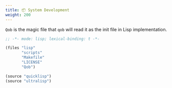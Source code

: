 ```yaml
---
title: 📦 System Development
weight: 200
---
```


`Qob` is the magic file that `qob` will read it as the init file in Lisp implementation.

```cl
;; -*- mode: lisp; lexical-binding: t -*-

(files "lisp"
       "scripts"
       "Makefile"
       "LICENSE"
       "Qob")

(source "quicklisp")
(source "ultralisp")
```
